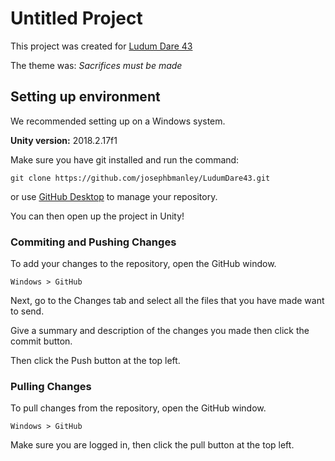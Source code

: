 # Untitled Project
This project was created for [Ludum Dare 43](https://ldjam.com/events/ludum-dare/43/)

The theme was: *Sacrifices must be made*

## Setting up environment
We recommended setting up on a Windows system.

**Unity version:** 2018.2.17f1

Make sure you have git installed and run the command:

`git clone https://github.com/josephbmanley/LudumDare43.git`

or use [GitHub Desktop](https://desktop.github.com) to manage your repository.


You can then open up the project in Unity!

### Commiting and Pushing Changes
To add your changes to the repository, open the GitHub window.

`Windows > GitHub`


Next, go to the Changes tab and select all the files that you have made want to send.

Give a summary and description of the changes you made then click the commit button.

Then click the Push button at the top left.


### Pulling Changes
To pull changes from the repository, open the GitHub window.

`Windows > GitHub`

Make sure you are logged in, then click the pull button at the top left.
